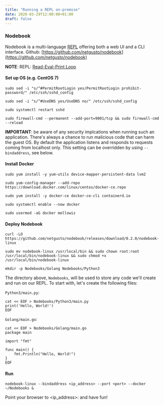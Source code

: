 ```yaml
---
title: "Running a REPL on-premise"
date: 2020-03-29T12:00:00+01:00
draft: false
---
```


### Nodebook
Nodebook is a multi-language [REPL](https://en.wikipedia.org/wiki/Read–eval–print_loop) offering both a web UI and a CLI interface. Github: [https://github.com/netgusto/nodebook](https://github.com/netgusto/nodebook)

**NOTE**: REPL: [Read-Eval-Print Loop](https://en.wikipedia.org/wiki/Read–eval–print_loop)

#### Set up OS (e.g. CentOS 7)
```
sudo sed -i "s/^#PermitRootLogin yes/PermitRootLogin prohibit-password/" /etc/ssh/sshd_config

sudo sed -i "s/^#UseDNS yes/UseDNS no/" /etc/ssh/sshd_config

sudo systemctl restart sshd

sudo firewall-cmd --permanent --add-port=9001/tcp && sudo firewall-cmd --reload
```
**IMPORTANT**: be aware of any security implcations when running such an application. There's always a chance to run malicious code that can harm the guest OS. By default the application listens and responds to requests coming from localhost only. This setting can be overridden by using `--bindaddress`, see below.

#### Install Docker
```
sudo yum install -y yum-utils device-mapper-persistent-data lvm2

sudo yum-config-manager --add-repo https://download.docker.com/linux/centos/docker-ce.repo

sudo yum install -y docker-ce docker-ce-cli containerd.io

sudo systemctl enable --now docker

sudo usermod -aG docker mellowiz
```

#### Deploy Nodebook
```
curl -LO https://github.com/netgusto/nodebook/releases/download/0.2.0/nodebook-linux

sudo mv nodebook-linux /usr/local/bin && sudo chown root:root /usr/local/bin/nodebook-linux && sudo chmod +x /usr/local/bin/nodebook-linux

mkdir -p Nodebooks/Golang Nodebooks/Python3
```

The directory above, `Nodebooks`, will be used to store any code we'll create and run on our REPL. To start with, let's create the following files:

`Python3/main.py`:
```
cat << EOF > Nodebooks/Python3/main.py
print('Hello, World!')
EOF
```

`Golang/main.go`:
```
cat << EOF > Nodebooks/Golang/main.go
package main

import "fmt"

func main() {
    fmt.Println("Hello, World!")
}
EOF
```

#### Run
```
nodebook-linux --bindaddress <ip_address> --port <port> --docker ~/Nodebooks &
```

Point your browser to <ip_address>:<port> and have fun!

